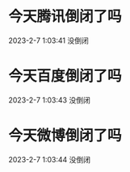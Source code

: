 # 今天腾讯倒闭了吗

2023-2-7 1:03:41 没倒闭

# 今天百度倒闭了吗

2023-2-7 1:03:43 没倒闭

# 今天微博倒闭了吗

2023-2-7 1:03:44 没倒闭

